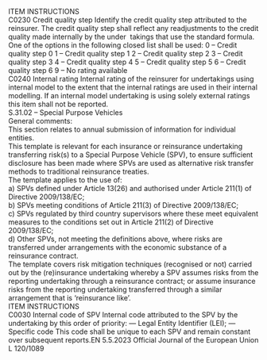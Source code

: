  
ITEM  INSTRUCTIONS  
C0230  Credit quality step  Identify the credit quality step attributed to the reinsurer. The credit quality step 
shall reflect any readjustments to the credit quality made internally by the under ­
takings that use the standard formula. 
One of the options in the following closed list shall be used: 
0 – Credit quality step 0 
1 – Credit quality step 1 
2 – Credit quality step 2 
3 – Credit quality step 3 
4 – Credit quality step 4 
5 – Credit quality step 5 
6 – Credit quality step 6 
9 – No rating available  
C0240  Internal rating  Internal rating of the reinsurer for undertakings using internal model to the extent 
that the internal ratings are used in their internal modelling. If an internal model 
undertaking is using solely external ratings this item shall not be reported.  
S.31.02 – Special Purpose Vehicles  
General comments:  
This section relates to annual submission of information for individual entities.  
This template is relevant for each insurance or reinsurance undertaking transferring risk(s) to a Special Purpose Vehicle 
(SPV), to ensure sufficient disclosure has been made where SPVs are used as alternative risk transfer methods to 
traditional reinsurance treaties.  
The template applies to the use of:  
a) SPVs defined under Article 13(26) and authorised under Article 211(1) of Directive 2009/138/EC;  
b) SPVs meeting conditions of Article 211(3) of Directive 2009/138/EC;  
c) SPVs regulated by third country supervisors where these meet equivalent measures to the conditions set out in 
Article 211(2) of Directive 2009/138/EC;  
d) Other SPVs, not meeting the definitions above, where risks are transferred under arrangements with the economic 
substance of a reinsurance contract.  
The template covers risk mitigation techniques (recognised or not) carried out by the (re)insurance undertaking whereby 
a SPV assumes risks from the reporting undertaking through a reinsurance contract; or assume insurance risks from the 
reporting undertaking transferred through a similar arrangement that is ‘reinsurance like’.  
ITEM  INSTRUCTIONS  
C0030  Internal code of SPV  Internal code attributed to the SPV by the undertaking by this order of priority: 
— Legal Entity Identifier (LEI); 
— Specific code 
This code shall be unique to each SPV and remain constant over subsequent 
reports.EN  5.5.2023 Official Journal of the European Union L 120/1089